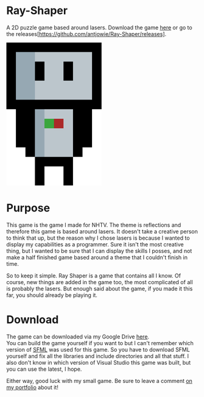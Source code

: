 # Ray-Shaper
A 2D puzzle game based around lasers. Download the game [here](https://drive.google.com/open?id=1HnHZUPI-AYm1g8gb9E_X2jkpqDRxm6OK) or go to the releases[https://github.com/antjowie/Ray-Shaper/releases].

![img](https://github.com/antjowie/Ray-Shaper/raw/master/Ray%20Shaper/data/textures/splashscreen.png)

# Purpose
This game is the game I made for NHTV. The theme is reflections and therefore this game is based around lasers.
It doesn't take a creative person to think that up, but the reason why I chose lasers is because I wanted to display my capabilities as a programmer.
Sure it isn't the most creative thing, but I wanted to be sure that I can display the skills I posses, and not make a half finished game based
around a theme that I couldn't finish in time.

So to keep it simple. Ray Shaper is a game that contains all I know. Of course, new things are added in the game too, the most complicated of all
is probably the lasers. But enough said about the game, if you made it this far, you should already be playing it.

# Download
The game can be downloaded via my Google Drive [here](https://drive.google.com/open?id=1HnHZUPI-AYm1g8gb9E_X2jkpqDRxm6OK).  
You can build the game yourself if you want to but I can't remember which version of [SFML](https://www.sfml-dev.org/) was used for this game.
So you have to download SFML yourself and fix all the libraries and include directories and all that stuff. I also don't know in which version
of Visual Studio this game was built, but you can use the latest, I hope. 

Either way, good luck with my small game. Be sure to leave a comment [on my portfolio](https://antjowie.github.io/post/my-journey-towards-nhtv/) about it!
